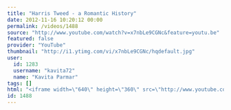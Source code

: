 ```yaml
---
title: "Harris Tweed - a Romantic History"
date: 2012-11-16 10:20:12 00:00
permalink: /videos/1488
source: "http://www.youtube.com/watch?v=x7nbLe9CGNc&feature=youtu.be"
featured: false
provider: "YouTube"
thumbnail: "http://i1.ytimg.com/vi/x7nbLe9CGNc/hqdefault.jpg"
user:
  id: 1283
  username: "kavita72"
  name: "Kavita Parmar"
tags: []
html: "<iframe width=\"640\" height=\"360\" src=\"http://www.youtube.com/embed/x7nbLe9CGNc?wmode=transparent&fs=1&feature=oembed\" frameborder=\"0\" allowfullscreen></iframe>"
id: 1488
---
```


